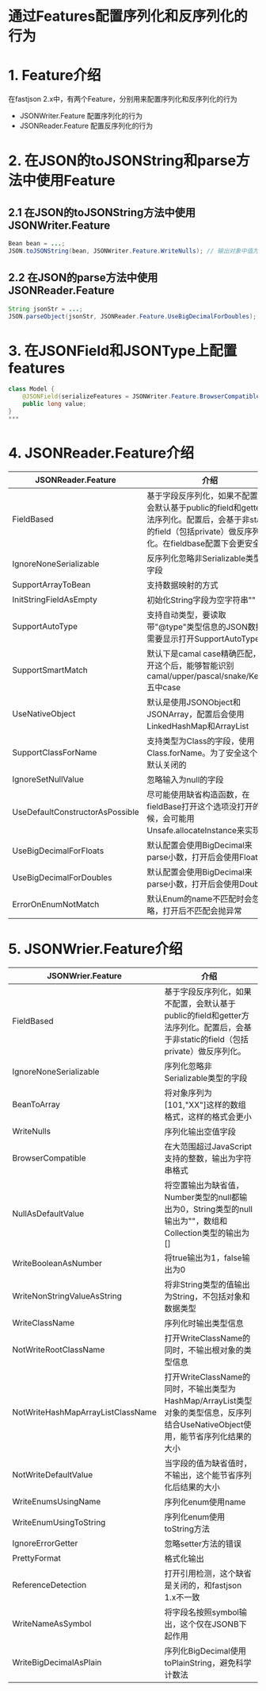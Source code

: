 # 通过Features配置序列化和反序列化的行为

# 1. Feature介绍
在fastjson 2.x中，有两个Feature，分别用来配置序列化和反序列化的行为
* JSONWriter.Feature 配置序列化的行为
* JSONReader.Feature 配置反序列化的行为


# 2. 在JSON的toJSONString和parse方法中使用Feature

## 2.1 在JSON的toJSONString方法中使用JSONWriter.Feature

```java
Bean bean = ...;
JSON.toJSONString(bean, JSONWriter.Feature.WriteNulls); // 输出对象中值为null的字段
```

## 2.2 在JSON的parse方法中使用JSONReader.Feature
```java
String jsonStr = ...;
JSON.parseObject(jsonStr, JSONReader.Feature.UseBigDecimalForDoubles); // 将小数数值读取为double
```

# 3. 在JSONField和JSONType上配置features

```java
class Model {
    @JSONField(serializeFeatures = JSONWriter.Feature.BrowserCompatible)
    public long value;
}
***

```

# 4. JSONReader.Feature介绍

|  JSONReader.Feature |  介绍 |
| --- | --- |
|  FieldBased |  基于字段反序列化，如果不配置，会默认基于public的field和getter方法序列化。配置后，会基于非static的field（包括private）做反序列化。在fieldbase配置下会更安全|
|  IgnoreNoneSerializable |  反序列化忽略非Serializable类型的字段 |
|  SupportArrayToBean | 支持数据映射的方式 |
|  InitStringFieldAsEmpty | 初始化String字段为空字符串"" |
| SupportAutoType | 支持自动类型，要读取带"@type"类型信息的JSON数据，需要显示打开SupportAutoType |
| SupportSmartMatch | 默认下是camal case精确匹配，打开这个后，能够智能识别camal/upper/pascal/snake/Kebab五中case |
| UseNativeObject | 默认是使用JSONObject和JSONArray，配置后会使用LinkedHashMap和ArrayList |
| SupportClassForName | 支持类型为Class的字段，使用Class.forName。为了安全这个是默认关闭的 |
| IgnoreSetNullValue | 忽略输入为null的字段 |
| UseDefaultConstructorAsPossible | 尽可能使用缺省构造函数，在fieldBase打开这个选项没打开的时候，会可能用Unsafe.allocateInstance来实现 | 
| UseBigDecimalForFloats | 默认配置会使用BigDecimal来parse小数，打开后会使用Float |
| UseBigDecimalForDoubles | 默认配置会使用BigDecimal来parse小数，打开后会使用Double |
| ErrorOnEnumNotMatch | 默认Enum的name不匹配时会忽略，打开后不匹配会抛异常 |

# 5. JSONWrier.Feature介绍
|  JSONWrier.Feature |  介绍 |
| --- | --- |
|  FieldBased |  基于字段反序列化，如果不配置，会默认基于public的field和getter方法序列化。配置后，会基于非static的field（包括private）做反序列化。|
|  IgnoreNoneSerializable |  序列化忽略非Serializable类型的字段 |
| BeanToArray | 将对象序列为[101,"XX"]这样的数组格式，这样的格式会更小 |
| WriteNulls| 序列化输出空值字段 |
| BrowserCompatible | 在大范围超过JavaScript支持的整数，输出为字符串格式 |
| NullAsDefaultValue | 将空置输出为缺省值，Number类型的null都输出为0，String类型的null输出为""，数组和Collection类型的输出为[] |
| WriteBooleanAsNumber | 将true输出为1，false输出为0 |
| WriteNonStringValueAsString | 将非String类型的值输出为String，不包括对象和数据类型 |
| WriteClassName | 序列化时输出类型信息 |
| NotWriteRootClassName | 打开WriteClassName的同时，不输出根对象的类型信息 |
| NotWriteHashMapArrayListClassName | 打开WriteClassName的同时，不输出类型为HashMap/ArrayList类型对象的类型信息，反序列结合UseNativeObject使用，能节省序列化结果的大小 |
| NotWriteDefaultValue | 当字段的值为缺省值时，不输出，这个能节省序列化后结果的大小 |
| WriteEnumsUsingName | 序列化enum使用name |
| WriteEnumUsingToString | 序列化enum使用toString方法 |
| IgnoreErrorGetter | 忽略setter方法的错误 |
| PrettyFormat | 格式化输出 |
| ReferenceDetection | 打开引用检测，这个缺省是关闭的，和fastjson 1.x不一致 |
| WriteNameAsSymbol | 将字段名按照symbol输出，这个仅在JSONB下起作用 |
| WriteBigDecimalAsPlain | 序列化BigDecimal使用toPlainString，避免科学计数法 |


